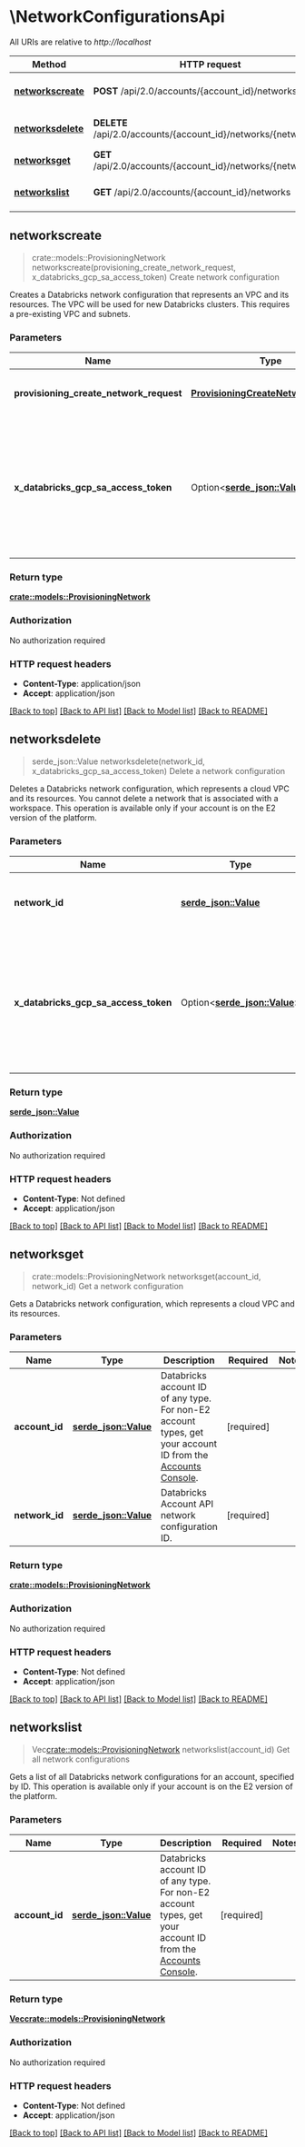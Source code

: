 # \NetworkConfigurationsApi

All URIs are relative to *http://localhost*

Method | HTTP request | Description
------------- | ------------- | -------------
[**networkscreate**](NetworkConfigurationsApi.md#networkscreate) | **POST** /api/2.0/accounts/{account_id}/networks | Create network configuration
[**networksdelete**](NetworkConfigurationsApi.md#networksdelete) | **DELETE** /api/2.0/accounts/{account_id}/networks/{network_id} | Delete a network configuration
[**networksget**](NetworkConfigurationsApi.md#networksget) | **GET** /api/2.0/accounts/{account_id}/networks/{network_id} | Get a network configuration
[**networkslist**](NetworkConfigurationsApi.md#networkslist) | **GET** /api/2.0/accounts/{account_id}/networks | Get all network configurations



## networkscreate

> crate::models::ProvisioningNetwork networkscreate(provisioning_create_network_request, x_databricks_gcp_sa_access_token)
Create network configuration

Creates a Databricks network configuration that represents an VPC and its resources. The VPC will be used for new Databricks clusters. This requires a pre-existing VPC and subnets.

### Parameters


Name | Type | Description  | Required | Notes
------------- | ------------- | ------------- | ------------- | -------------
**provisioning_create_network_request** | [**ProvisioningCreateNetworkRequest**](ProvisioningCreateNetworkRequest.md) | Properties of the new network configuration. | [required] |
**x_databricks_gcp_sa_access_token** | Option<[**serde_json::Value**](.md)> | The Google Cloud access token of the caller. For details about this access token, see [Authentication using Open ID Connect (OIDC) tokens](https://Docsgcp.databricks.com/dev-tools/api/latest/authentication-oidc.html). |  |

### Return type

[**crate::models::ProvisioningNetwork**](ProvisioningNetwork.md)

### Authorization

No authorization required

### HTTP request headers

- **Content-Type**: application/json
- **Accept**: application/json

[[Back to top]](#) [[Back to API list]](../README.md#documentation-for-api-endpoints) [[Back to Model list]](../README.md#documentation-for-models) [[Back to README]](../README.md)


## networksdelete

> serde_json::Value networksdelete(network_id, x_databricks_gcp_sa_access_token)
Delete a network configuration

Deletes a Databricks network configuration, which represents a cloud VPC and its resources. You cannot delete a network that is associated with a workspace.  This operation is available only if your account is on the E2 version of the platform.

### Parameters


Name | Type | Description  | Required | Notes
------------- | ------------- | ------------- | ------------- | -------------
**network_id** | [**serde_json::Value**](.md) | Databricks Account API network configuration ID. | [required] |
**x_databricks_gcp_sa_access_token** | Option<[**serde_json::Value**](.md)> | The Google Cloud access token of the caller. For details about this access token, see [Authentication using Open ID Connect (OIDC) tokens](https://Docsgcp.databricks.com/dev-tools/api/latest/authentication-oidc.html). |  |

### Return type

[**serde_json::Value**](serde_json::Value.md)

### Authorization

No authorization required

### HTTP request headers

- **Content-Type**: Not defined
- **Accept**: application/json

[[Back to top]](#) [[Back to API list]](../README.md#documentation-for-api-endpoints) [[Back to Model list]](../README.md#documentation-for-models) [[Back to README]](../README.md)


## networksget

> crate::models::ProvisioningNetwork networksget(account_id, network_id)
Get a network configuration

Gets a Databricks network configuration, which represents a cloud VPC and its resources.

### Parameters


Name | Type | Description  | Required | Notes
------------- | ------------- | ------------- | ------------- | -------------
**account_id** | [**serde_json::Value**](.md) | Databricks account ID of any type. For non-E2 account types, get your account ID from the [Accounts Console](https://Docsdatabricks.com/administration-guide/account-settings/usage.html). | [required] |
**network_id** | [**serde_json::Value**](.md) | Databricks Account API network configuration ID. | [required] |

### Return type

[**crate::models::ProvisioningNetwork**](ProvisioningNetwork.md)

### Authorization

No authorization required

### HTTP request headers

- **Content-Type**: Not defined
- **Accept**: application/json

[[Back to top]](#) [[Back to API list]](../README.md#documentation-for-api-endpoints) [[Back to Model list]](../README.md#documentation-for-models) [[Back to README]](../README.md)


## networkslist

> Vec<crate::models::ProvisioningNetwork> networkslist(account_id)
Get all network configurations

Gets a list of all Databricks network configurations for an account, specified by ID.  This operation is available only if your account is on the E2 version of the platform.

### Parameters


Name | Type | Description  | Required | Notes
------------- | ------------- | ------------- | ------------- | -------------
**account_id** | [**serde_json::Value**](.md) | Databricks account ID of any type. For non-E2 account types, get your account ID from the [Accounts Console](https://Docsdatabricks.com/administration-guide/account-settings/usage.html). | [required] |

### Return type

[**Vec<crate::models::ProvisioningNetwork>**](ProvisioningNetwork.md)

### Authorization

No authorization required

### HTTP request headers

- **Content-Type**: Not defined
- **Accept**: application/json

[[Back to top]](#) [[Back to API list]](../README.md#documentation-for-api-endpoints) [[Back to Model list]](../README.md#documentation-for-models) [[Back to README]](../README.md)

